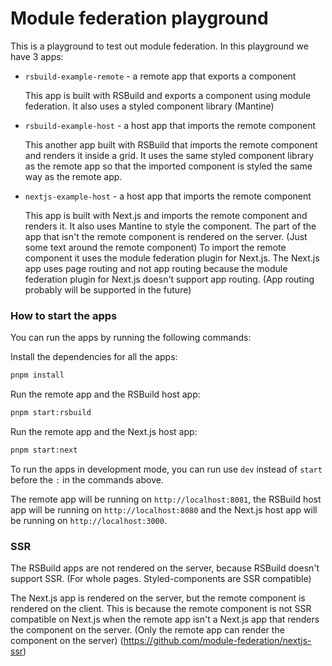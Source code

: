 # Module federation playground

This is a playground to test out module federation.
In this playground we have 3 apps:
- `rsbuild-example-remote` - a remote app that exports a component

   This app is built with RSBuild and exports a component using module federation.
   It also uses a styled component library (Mantine)

- `rsbuild-example-host` - a host app that imports the remote component

    This another app built with RSBuild that imports the remote component and renders it inside a grid. It uses the same styled component library as the remote app so that the imported component is styled the same way as the remote app.

- `nextjs-example-host` - a host app that imports the remote component

    This app is built with Next.js and imports the remote component and renders it. It also uses Mantine to style the component.
    The part of the app that isn't the remote component is rendered on the server. (Just some text around the remote component)
    To import the remote component it uses the module federation plugin for Next.js.
    The Next.js app uses page routing and not app routing because the module federation plugin for Next.js doesn't support app routing. (App routing probably will be supported in the future)

### How to start the apps

You can run the apps by running the following commands:

Install the dependencies for all the apps:
```bash
pnpm install
```

Run the remote app and the RSBuild host app:
```bash
pnpm start:rsbuild
```

Run the remote app and the Next.js host app:
```bash
pnpm start:next
```

To run the apps in development mode, you can run use `dev` instead of `start` before the `:` in the commands above.

The remote app will be running on `http://localhost:8081`, the RSBuild host app will be running on `http://localhost:8080` and the Next.js host app will be running on `http://localhost:3000`.

### SSR
The RSBuild apps are not rendered on the server, because RSBuild doesn't support SSR. (For whole pages. Styled-components are SSR compatible)

The Next.js app is rendered on the server, but the remote component is rendered on the client.
This is because the remote component is not SSR compatible on Next.js when the remote app isn't a Next.js app that renders the component on the server. (Only the remote app can render the component on the server)
(https://github.com/module-federation/nextjs-ssr)
